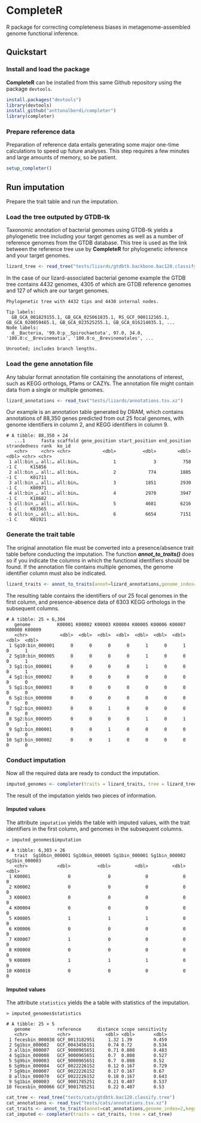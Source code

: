 # CompleteR

R package for correcting completeness biases in metagenome-assembled genome functional inference.

## Quickstart

### Install and load the package

**CompleteR** can be installed from this same Github repository using the package `devtools`.

```r
install.packages("devtools")
library(devtools)
install_github("anttonalberdi/completer")
library(completer)
```

### Prepare reference data

Preparation of reference data entails generating some major one-time calculations to speed up future analyses. This step requires a few minutes and large amounts of memory, so be patient.

```r
setup_completer()
```

## Run imputation

Prepare the trait table and run the imputation.

### Load the tree outputed by GTDB-tk

Taxonomic annotation of bacterial genomes using GTDB-tk yields a phylogenetic tree including your target genomes as well as a number of reference genomes from the GTDB database. This tree is used as the link between the reference tree use by **CompleteR** for phylogenetic inference and your target genomes.

```r
lizard_tree <- read_tree("tests/lizards/gtdbtk.backbone.bac120.classify.tree")
```

In the case of our lizard-associated bacterial genome example the GTDB tree contains 4432 genomes, 4305 of which are GTDB reference genomes and 127 of which are our target genomes.

```
Phylogenetic tree with 4432 tips and 4430 internal nodes.

Tip labels:
  GB_GCA_001829155.1, GB_GCA_025061835.1, RS_GCF_900112165.1, GB_GCA_020059465.1, GB_GCA_023525255.1, GB_GCA_016214035.1, ...
Node labels:
  d__Bacteria, '99.0:p__Spirochaetota', 97.0, 34.0, '100.0:c__Brevinematia', '100.0:o__Brevinematales', ...

Unrooted; includes branch lengths.
```

### Load the gene annotation file

Any tabular format annotation file containing the annotations of interest, such as KEGG orthologs, Pfams or CAZYs. The annotation file might contain data from a single or multiple genomes.

```r
lizard_annotations <- read_tsv("tests/lizards/annotations.tsv.xz")
```

Our example is an annotation table generated by DRAM, which contains annotations of 88,350 genes predicted from out 25 focal genomes, with genome identifiers in column 2, and KEGG identifiers in column 9.

```
# A tibble: 88,350 × 24
   ...1      fasta scaffold gene_position start_position end_position strandedness rank  ko_id
   <chr>     <chr> <chr>            <dbl>          <dbl>        <dbl>        <dbl> <chr> <chr>
 1 all:bin_… all:… all:bin…             1              3          758           -1 C     K15856     
 2 all:bin_… all:… all:bin…             2            774         1805           -1 C     K01711           
 3 all:bin_… all:… all:bin…             3           1851         2930           -1 C     K00971      
 4 all:bin_… all:… all:bin…             4           2970         3947           -1 C     K18682
 5 all:bin_… all:… all:bin…             5           4681         6216           -1 C     K03565  
 6 all:bin_… all:… all:bin…             6           6654         7151           -1 C     K01921
```

### Generate the trait table

The original annotation file must be converted into a presence/absence trait table before conducting the imputation. The function ***annot_to_traits()*** does so if you indicate the columns in which the functional identifiers should be found. If the annotation file contains multiple genomes, the genome identifier column must also be indicated.

```r
lizard_traits <- annot_to_traits(annot=lizard_annotations,genome_index=2,kegg_index=9)
```

The resulting table contains the identifiers of our 25 focal genomes in the first column, and presence-absence data of 6303 KEGG orthologs in the subsequent columns.

```
# A tibble: 25 × 6,304
   genome          K00001 K00002 K00003 K00004 K00005 K00006 K00007 K00008 K00009
   <chr>            <dbl>  <dbl>  <dbl>  <dbl>  <dbl>  <dbl>  <dbl>  <dbl>  <dbl>
 1 Sg10:bin_000001      0      0      0      0      1      0      1      0      1
 2 Sg10:bin_000005      0      0      0      0      1      0      0      0      1
 3 Sg1:bin_000001       0      0      0      0      1      0      0      0      1
 4 Sg1:bin_000002       0      0      0      0      0      0      0      0      0
 5 Sg1:bin_000003       0      0      0      0      0      0      0      0      0
 6 Sg1:bin_000008       0      0      0      0      0      0      0      0      0
 7 Sg2:bin_000003       0      0      1      0      0      0      0      0      0
 8 Sg2:bin_000005       0      0      0      0      1      0      1      0      1
 9 Sg3:bin_000001       0      0      1      0      0      0      0      0      0
10 Sg3:bin_000002       0      0      1      0      0      0      0      0      0
```

### Conduct imputation

Now all the required data are ready to conduct the imputation.

```r
imputed_genomes <- completer(traits = lizard_traits, tree = lizard_tree)
```

The result of the imputation yields two pieces of information.

#### Imputed values

The attribute `imputation` yields the table with imputed values, with the trait identifiers in the first column, and genomes in the subsequent columns.

```
> imputed_genomes$imputation

# A tibble: 6,303 × 26
   trait  Sg10bin_000001 Sg10bin_000005 Sg1bin_000001 Sg1bin_000002 Sg1bin_000003
   <chr>           <dbl>          <dbl>         <dbl>         <dbl>         <dbl>
 1 K00001              0              0             0             0             0
 2 K00002              0              0             0             0             0
 3 K00003              0              0             0             0             0
 4 K00004              0              0             0             0             0
 5 K00005              1              1             1             0             0
 6 K00006              0              0             0             0             0
 7 K00007              1              0             0             0             0
 8 K00008              0              0             0             0             0
 9 K00009              1              1             1             0             0
10 K00010              0              0             0             0             0

```

#### Imputed values

The attribute `statistics` yields the a table with statistics of the imputation.

```
> imputed_genomes$statistics

# A tibble: 25 × 5
   genome          reference      distance scope sensitivity
   <chr>           <chr>             <dbl> <dbl>       <dbl>
 1 fecesbin_000038 GCF_0013182951     1.32 1.39        0.459
 2 Sg1bin_000002   GCF_0043456151     0.74 0.72        0.534
 3 allbin_000007   GCF_9000965651     0.71 0.808       0.483
 4 Sg1bin_000008   GCF_9000965651     0.7  0.808       0.527
 5 Sg9bin_000003   GCF_9000965651     0.7  0.808       0.52
 6 Sg9bin_000004   GCF_0022226152     0.12 0.167       0.729
 7 Sg9bin_000007   GCF_0022226152     0.17 0.167       0.67
 8 allbin_000070   GCF_0022226152     0.18 0.167       0.643
 9 Sg1bin_000003   GCF_9001785251     0.21 0.407       0.537
10 fecesbin_000066 GCF_9001785251     0.22 0.407       0.53
```


```r
cat_tree <- read_tree("tests/cats/gtdbtk.bac120.classify.tree")
cat_annotations <- read_tsv("tests/cats/annotations.tsv.xz")
cat_traits <- annot_to_traits(annot=cat_annotations,genome_index=2,kegg_index=9)
cat_imputed <- completer(traits = cat_traits, tree = cat_tree)
```

